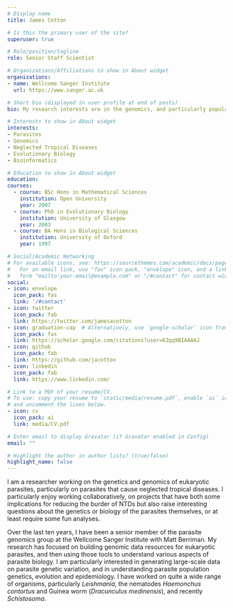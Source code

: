 ```yaml
---
# Display name
title: James Cotton

# Is this the primary user of the site?
superuser: true

# Role/position/tagline
role: Senior Staff Scientist

# Organizations/Affiliations to show in About widget
organizations:
- name: Wellcome Sanger Institute
  url: https://www.sanger.ac.uk

# Short bio (displayed in user profile at end of posts)
bio: My research interests are in the genomics, and particularly population genomics of parasites, particularly those that cause neglected tropical diseases

# Interests to show in About widget
interests:
- Parasites
- Genomics
- Neglected Tropical Diseases
- Evolutionary Biology
- Bioinformatics

# Education to show in About widget
education:
courses:
  - course: BSc Hons in Mathematical Sciences
    institution: Open University
    year: 2007
  - course: PhD in Evolutionary Biology
    institution: University of Glasgow
    year: 2003
  - course: BA Hons in Biological Sciences
    institution: University of Oxford
    year: 1997

# Social/Academic Networking
# For available icons, see: https://sourcethemes.com/academic/docs/page-builder/#icons
#   For an email link, use "fas" icon pack, "envelope" icon, and a link in the
#   form "mailto:your-email@example.com" or "/#contact" for contact widget.
social:
- icon: envelope
  icon_pack: fas
  link: '/#contact'
- icon: twitter
  icon_pack: fab
  link: https://twitter.com/jamesacotton
- icon: graduation-cap  # Alternatively, use `google-scholar` icon from `ai` icon pack
  icon_pack: fas
  link: https://scholar.google.com/citations?user=KZqq9BIAAAAJ
- icon: github
  icon_pack: fab
  link: https://github.com/jacotton
- icon: linkedin
  icon_pack: fab
  link: https://www.linkedin.com/

# Link to a PDF of your resume/CV.
# To use: copy your resume to `static/media/resume.pdf`, enable `ai` icons in `params.toml`, 
# and uncomment the lines below.
- icon: cv
  icon_pack: ai
  link: media/CV.pdf

# Enter email to display Gravatar (if Gravatar enabled in Config)
email: ""

# Highlight the author in author lists? (true/false)
highlight_name: false
---
```



I am a researcher working on the genetics and genomics of eukaryotic parasites, particularly on parasites that cause neglected tropical diseases. I particularly enjoy working collaboratively, on projects that have both some implications for reducing the burder of NTDs but also raise interesting questions about the genetics or biology of the parasites themselves, or at least require some fun analyses.

Over the last ten years, I have been a senior member of the parasite genomics group at the Wellcome Sanger Institute with Matt Berriman. My research has focused on building genomic data resources for eukaryotic parasites, and then using those tools to understand various aspects of parasite biology. I am particularly interested in generating large-scale data on parasite genetic variation, and in understanding parasite population genetics, evolution and epidemiology. I have worked on quite a wide range of organisms, particularly *Leishmania*, the nematodes *Haemonchus contortus* and Guinea worm (*Dracunculus medinensis*), and recently *Schistosoma*.
